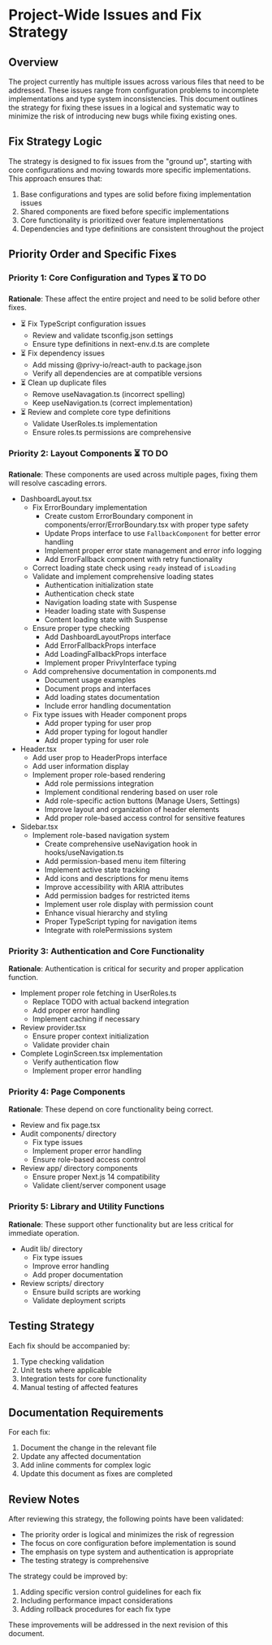 # Project-Wide Issues and Fix Strategy

## Overview
The project currently has multiple issues across various files that need to be addressed. These issues range from configuration problems to incomplete implementations and type system inconsistencies. This document outlines the strategy for fixing these issues in a logical and systematic way to minimize the risk of introducing new bugs while fixing existing ones.

## Fix Strategy Logic
The strategy is designed to fix issues from the "ground up", starting with core configurations and moving towards more specific implementations. This approach ensures that:

1. Base configurations and types are solid before fixing implementation issues
2. Shared components are fixed before specific implementations
3. Core functionality is prioritized over feature implementations
4. Dependencies and type definitions are consistent throughout the project

## Priority Order and Specific Fixes

### Priority 1: Core Configuration and Types ⏳ TO DO
**Rationale**: These affect the entire project and need to be solid before other fixes.
- ⏳ Fix TypeScript configuration issues
  - Review and validate tsconfig.json settings
  - Ensure type definitions in next-env.d.ts are complete
- ⏳ Fix dependency issues
  - Add missing @privy-io/react-auth to package.json
  - Verify all dependencies are at compatible versions
- ⏳ Clean up duplicate files
  - Remove useNavagation.ts (incorrect spelling)
  - Keep useNavigation.ts (correct implementation)
- ⏳ Review and complete core type definitions
  - Validate UserRoles.ts implementation
  - Ensure roles.ts permissions are comprehensive

### Priority 2: Layout Components ⏳ TO DO
**Rationale**: These components are used across multiple pages, fixing them will resolve cascading errors.
- DashboardLayout.tsx
  - Fix ErrorBoundary implementation
    - Create custom ErrorBoundary component in components/error/ErrorBoundary.tsx with proper type safety
    - Update Props interface to use `FallbackComponent` for better error handling
    - Implement proper error state management and error info logging
    - Add ErrorFallback component with retry functionality
  - Correct loading state check using `ready` instead of `isLoading`
  - Validate and implement comprehensive loading states
    - Authentication initialization state
    - Authentication check state
    - Navigation loading state with Suspense
    - Header loading state with Suspense
    - Content loading state with Suspense
  - Ensure proper type checking
    - Add DashboardLayoutProps interface
    - Add ErrorFallbackProps interface
    - Add LoadingFallbackProps interface
    - Implement proper PrivyInterface typing
  - Add comprehensive documentation in components.md
    - Document usage examples
    - Document props and interfaces
    - Add loading states documentation
    - Include error handling documentation
  - Fix type issues with Header component props
    - Add proper typing for user prop
    - Add proper typing for logout handler
    - Add proper typing for user role
- Header.tsx
  - Add user prop to HeaderProps interface
  - Add user information display
  - Implement proper role-based rendering
    - Add role permissions integration
    - Implement conditional rendering based on user role
    - Add role-specific action buttons (Manage Users, Settings)
    - Improve layout and organization of header elements
    - Add proper role-based access control for sensitive features
- Sidebar.tsx
  - Implement role-based navigation system
    - Create comprehensive useNavigation hook in hooks/useNavigation.ts
    - Add permission-based menu item filtering
    - Implement active state tracking
    - Add icons and descriptions for menu items
    - Improve accessibility with ARIA attributes
    - Add permission badges for restricted items
    - Implement user role display with permission count
    - Enhance visual hierarchy and styling
    - Proper TypeScript typing for navigation items
    - Integrate with rolePermissions system

### Priority 3: Authentication and Core Functionality
**Rationale**: Authentication is critical for security and proper application function.
- Implement proper role fetching in UserRoles.ts
  - Replace TODO with actual backend integration
  - Add proper error handling
  - Implement caching if necessary
- Review provider.tsx
  - Ensure proper context initialization
  - Validate provider chain
- Complete LoginScreen.tsx implementation
  - Verify authentication flow
  - Implement proper error handling

### Priority 4: Page Components
**Rationale**: These depend on core functionality being correct.
- Review and fix page.tsx
- Audit components/ directory
  - Fix type issues
  - Implement proper error handling
  - Ensure role-based access control
- Review app/ directory components
  - Ensure proper Next.js 14 compatibility
  - Validate client/server component usage

### Priority 5: Library and Utility Functions
**Rationale**: These support other functionality but are less critical for immediate operation.
- Audit lib/ directory
  - Fix type issues
  - Improve error handling
  - Add proper documentation
- Review scripts/ directory
  - Ensure build scripts are working
  - Validate deployment scripts

## Testing Strategy
Each fix should be accompanied by:
1. Type checking validation
2. Unit tests where applicable
3. Integration tests for core functionality
4. Manual testing of affected features

## Documentation Requirements
For each fix:
1. Document the change in the relevant file
2. Update any affected documentation
3. Add inline comments for complex logic
4. Update this document as fixes are completed

## Review Notes
After reviewing this strategy, the following points have been validated:
- The priority order is logical and minimizes the risk of regression
- The focus on core configuration before implementation is sound
- The emphasis on type system and authentication is appropriate
- The testing strategy is comprehensive

The strategy could be improved by:
1. Adding specific version control guidelines for each fix
2. Including performance impact considerations
3. Adding rollback procedures for each fix type

These improvements will be addressed in the next revision of this document.